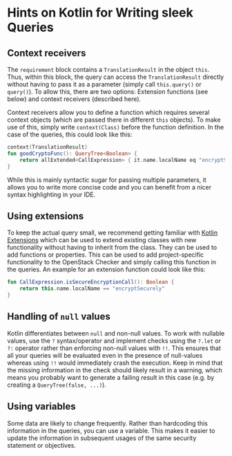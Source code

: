 
# Hints on Kotlin for Writing sleek Queries

## Context receivers

The `requirement` block contains a `TranslationResult` in the object `this`.
Thus, within this block, the query can access the `TranslationResult` directly without having to pass it as a parameter (simply call `this.query()` or `query()`).
To allow this, there are two options: Extension functions (see below) and context receivers (described here).

Context receivers allow you to define a function which requires several context objects (which are passed there in different `this` objects).
To make use of this, simply write `context(Class)` before the function definition.
In the case of the queries, this could look like this:
```kotlin
context(TranslationResult)
fun goodCryptoFunc(): QueryTree<Boolean> {
    return allExtended<CallExpression> { it.name.localName eq "encryptSecurely" }
}
```

While this is mainly syntactic sugar for passing multiple parameters, it allows you to write more concise code and you can benefit from a nicer syntax highlighting in your IDE.

## Using extensions

To keep the actual query small, we recommend getting familiar with [Kotlin Extensions](https://kotlinlang.org/docs/extensions.html) which can be used to extend existing classes with new functionality without having to inherit from the class.
They can be used to add functions or properties.
This can be used to add project-specific functionality to the OpenStack Checker and simply calling this function in the queries.
An example for an extension function could look like this:
```kotlin
fun CallExpression.isSecureEncryptionCall(): Boolean {
    return this.name.localName == "encryptSecurely"
}
```

## Handling of `null` values

Kotlin differentiates between `null` and non-null values. To work with nullable values, use the `?` syntax/operator and
implement checks using the `?.let` or `?:` operator rather than enforcing non-null values with `!!`. This ensures that
all your queries will be evaluated even in the presence of null-values whereas using `!!` would immediately crash the
execution. Keep in mind that the missing information in the check should likely result in a warning, which means you
probably want to generate a failing result in this case (e.g. by creating a `QueryTree(false, ...)`).

## Using variables

Some data are likely to change frequently. Rather than hardcoding this information in the queries, you can use a
variable. This makes it easier to update the information in subsequent usages of the same security statement or
objectives.

